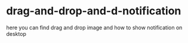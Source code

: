 # drag-and-drop-and-d-notification
here you can find drag and drop image and how to show notification on desktop
